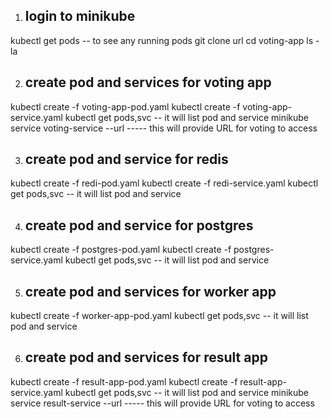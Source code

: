 1. ## login to minikube ##

kubectl get pods -- to see any running pods
git clone url
cd voting-app
ls -la

2. ## create pod and services for voting app

kubectl create -f voting-app-pod.yaml
kubectl create -f voting-app-service.yaml
kubectl get pods,svc                           -- it will list pod and service
minikube service voting-service --url          ----- this will provide URL for voting to access


3. ## create pod and service for redis

kubectl create -f redi-pod.yaml
kubectl create -f redi-service.yaml
kubectl get pods,svc                           -- it will list pod and service


4. ## create pod and service for postgres

kubectl create -f postgres-pod.yaml
kubectl create -f postgres-service.yaml
kubectl get pods,svc                           -- it will list pod and service


5. ## create pod and services for worker app

kubectl create -f worker-app-pod.yaml
kubectl get pods,svc                           -- it will list pod and service


6. ## create pod and services for result app

kubectl create -f result-app-pod.yaml
kubectl create -f result-app-service.yaml
kubectl get pods,svc                           -- it will list pod and service
minikube service result-service --url          ----- this will provide URL for voting to access
